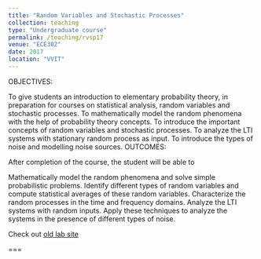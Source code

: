 ```yaml
---
title: "Random Variables and Stochastic Processes"
collection: teaching
type: "Undergraduate course"
permalink: /teaching/rvsp17
venue: "ECE302"
date: 2017
location: "VVIT"
---
```


OBJECTIVES:

To give students an introduction to elementary probability theory, in preparation for courses on statistical
analysis, random variables and stochastic processes.
To mathematically model the random phenomena with the help of probability theory concepts.
To introduce the important concepts of random variables and stochastic processes.
To analyze the LTI systems with stationary random process as input.
To introduce the types of noise and modelling noise sources.
OUTCOMES:

After completion of the course, the student will be able to

Mathematically model the random phenomena and solve simple probabilistic problems.
Identify different types of random variables and compute statistical averages of these random variables.
Characterize the random processes in the time and frequency domains.
Analyze the LTI systems with random inputs.
Apply these techniques to analyze the systems in the presence of different types of noise.


Check out [old lab site](https://sites.google.com/site/rvspvvit/) 

















===
